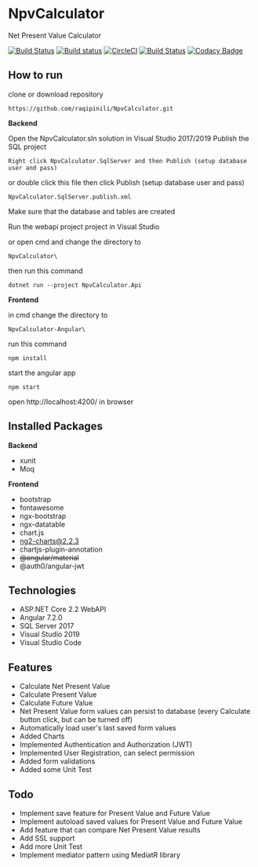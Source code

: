 # NpvCalculator
Net Present Value Calculator


[![Build Status](https://dev.azure.com/raqipinili/NpvCalculator/_apis/build/status/raqipinili.NpvCalculator?branchName=master)](https://dev.azure.com/raqipinili/NpvCalculator/_build/latest?definitionId=4&branchName=master) [![Build status](https://ci.appveyor.com/api/projects/status/20nni4b4546kj3wc/branch/master?svg=true)](https://ci.appveyor.com/project/raqipinili/npvcalculator/branch/master) [![CircleCI](https://circleci.com/gh/raqipinili/NpvCalculator.svg?style=svg)](https://circleci.com/gh/raqipinili/NpvCalculator) [![Build Status](https://travis-ci.org/raqipinili/NpvCalculator.svg?branch=master)](https://travis-ci.org/raqipinili/NpvCalculator) [![Codacy Badge](https://api.codacy.com/project/badge/Grade/89befb46fbe94735ac48c1f861cb3a67)](https://www.codacy.com/app/raqipinili/NpvCalculator?utm_source=github.com&amp;utm_medium=referral&amp;utm_content=raqipinili/NpvCalculator&amp;utm_campaign=Badge_Grade)


## How to run

clone or download repository
```
https://github.com/raqipinili/NpvCalculator.git
```

**Backend**

Open the NpvCalculator.sln solution in Visual Studio 2017/2019
Publish the SQL project
```
Right click NpvCalculator.SqlServer and then Publish (setup database user and pass)
```

or double click this file then click Publish (setup database user and pass)

```
NpvCalculator.SqlServer.publish.xml
```
Make sure that the database and tables are created

Run the webapi project project in Visual Studio

or open cmd and change the directory to
```
NpvCalculator\
```
then run this command
```
dotnet run --project NpvCalculator.Api
```

**Frontend**

in cmd change the directory to
```
NpvCalculator-Angular\
```

run this command
```
npm install
```

start the angular app
```
npm start
```

open http://localhost:4200/ in browser

## Installed Packages

**Backend**

* xunit
* Moq

**Frontend**

* bootstrap
* fontawesome
* ngx-bootstrap
* ngx-datatable
* chart.js
* ng2-charts@2.2.3
* chartjs-plugin-annotation
* ~~@angular/material~~
* @auth0/angular-jwt

## Technologies

* ASP.NET Core 2.2 WebAPI
* Angular 7.2.0
* SQL Server 2017
* Visual Studio 2019
* Visual Studio Code

## Features

* Calculate Net Present Value
* Calculate Present Value
* Calculate Future Value
* Net Present Value form values can persist to database (every Calculate button click, but can be turned off)
* Automatically load user's last saved form values
* Added Charts
* Implemented Authentication and Authorization (JWT)
* Implemented User Registration, can select permission
* Added form validations
* Added some Unit Test

## Todo

* Implement save feature for Present Value and Future Value
* Implement autoload saved values for Present Value and Future Value
* Add feature that can compare Net Present Value results
* Add SSL support
* Add more Unit Test
* Implement mediator pattern using MediatR library

